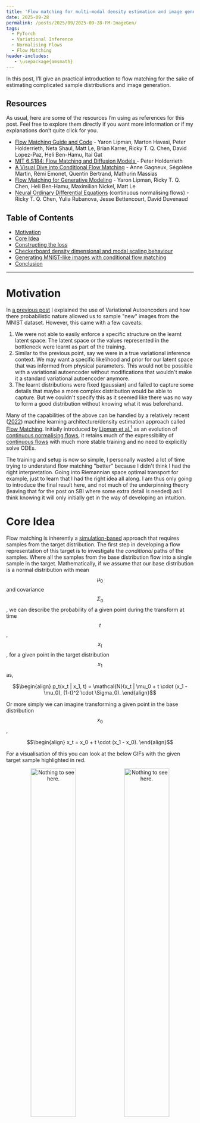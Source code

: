 ```yaml
---
title: 'Flow matching for multi-modal density estimation and image generation'
date: 2025-09-28
permalink: /posts/2025/09/2025-09-28-FM-ImageGen/
tags:
  - PyTorch
  - Variational Inference
  - Normalising Flows
  - Flow Matching
header-includes:
   - \usepackage{amsmath}
---
```



In this post, I’ll give an practical introduction to flow matching for the sake of estimating complicated sample distributions and image generation.


## Resources

As usual, here are some of the resources I’m using as references for this post. Feel free to explore them directly if you want more information or if my explanations don’t quite click for you.

- [Flow Matching Guide and Code](https://arxiv.org/abs/2412.06264) - Yaron Lipman, Marton Havasi, Peter Holderrieth, Neta Shaul, Matt Le, Brian Karrer, Ricky T. Q. Chen, David Lopez-Paz, Heli Ben-Hamu, Itai Gat
- [MIT 6.S184: Flow Matching and Diffusion Models ](https://www.youtube.com/watch?v=GCoP2w-Cqtg&list=PL57nT7tSGAAUDnli1LhTOoCxlEPGS19vH) - Peter Holderrieth
- [A Visual Dive into Conditional Flow Matching](https://dl.heeere.com/conditional-flow-matching/blog/conditional-flow-matching/) - Anne Gagneux, Ségolène Martin, Rémi Emonet, Quentin Bertrand, Mathurin Massias
- [Flow Matching for Generative Modeling](https://arxiv.org/abs/2210.02747) - Yaron Lipman, Ricky T. Q. Chen, Heli Ben-Hamu, Maximilian Nickel, Matt Le
- [Neural Ordinary Differential Equations](https://arxiv.org/abs/1806.07366) (continuous normalising flows) - Ricky T. Q. Chen, Yulia Rubanova, Jesse Bettencourt, David Duvenaud

## Table of Contents

- [Motivation](#motivationtraditional-autoencoders)
- [Core Idea](#core-idea)
- [Constructing the loss](#construction-of-the-conditional-flow-matching-loss)
- [Checkerboard density dimensional and modal scaling behaviour](#checkerboard-density-dimensional-and-modal-scaling-behaviour)
- [Generating MNIST-like images with conditional flow matching](#generating-mnist-like-images-conditional-flow-matching)
- [Conclusion](#conclusion)

---


# Motivation


In [a previous post](https://liamcpinchbeck.github.io/posts/2025/08/2025-09-08-VAEs/) I explained the use of Variational Autoencoders and how there probabilistic nature allowed us to sample "new" images from the MNIST dataset. However, this came with a few caveats:

1. We were not able to easily enforce a specific structure on the learnt latent space. The latent space or the values represented in the bottleneck were learnt as part of the training.
2. Similar to the previous point, say we were in a true variational inference context. We may want a specific likelihood and prior for our latent space that was informed from physical parameters. This would not be possible with a variational autoencoder without modifications that wouldn't make it a standard variational autoencoder anymore.
3. The learnt distributions were fixed (gaussian) and failed to capture some details that maybe a more complex distribution would be able to capture. But we couldn't specify this as it seemed like there was no way to form a good distribution without knowing what it was beforehand.

Many of the capabilities of the above can be handled by a relatively recent ([2022](https://arxiv.org/abs/2210.02747)) machine learning architecture/density estimation approach called [Flow Matching](https://arxiv.org/abs/2210.02747). Initially introduced by [Lipman et al.](https://arxiv.org/abs/2210.02747)[^FML] as an evolution of [continuous normalising flows](https://liamcpinchbeck.github.io/posts/2025/08/2025-08-07-ContNF/), it retains much of the expressibility of [continuous flows](https://liamcpinchbeck.github.io/posts/2025/08/2025-08-07-ContNF/) with much more stable training and no need to explicitly solve ODEs. 

The training and setup is now so simple, I personally wasted a lot of time trying to understand flow matching "better" because I didn't think I had the right interpretation. Going into Riemannian space optimal transport for example, just to learn that I had the right idea all along. I am thus only going to introduce the final result here, and not much of the underpinning theory (leaving that for the post on SBI where some extra detail _is_ needed) as I think knowing it will only initially get in the way of developing an intuition.

[^FML]: And recently there was a ___fantastic___ paper released by Meta (Facebook) that goes into much more detail than I will here while also starting from a lower bar of entry. HIGHLY HIGHLY HIGHLY recommend giving it a look [https://arxiv.org/abs/2412.06264](https://arxiv.org/abs/2412.06264).



# Core Idea

Flow matching is inherently a [simulation-based](https://simulation-based-inference.org/) approach that requires samples from the target distribution. The first step in developing a flow representation of this target is to investigate the _conditional_ paths of the samples. Where all the samples from the base distribution flow into a single sample in the target. Mathematically, if we assume that our base distribution is a normal distribution with mean $$\mu_0$$ and covariance $$\Sigma_0$$, we can describe the probability of a given point during the transform at time $$t$$, $$x_t$$, for a given point in the target distribution $$x_1$$ as,

$$\begin{align}
p_t(x_t | x_1, t) = \mathcal{N}(x_t | \mu_0 + t \cdot (x_1 - \mu_0), (1-t)^2 \cdot \Sigma_0).
\end{align}$$

Or more simply we can imagine transforming a given point in the base distribution $$x_0$$,


$$\begin{align}
x_t = x_0 + t \cdot (x_1 - x_0).
\end{align}$$


For a visualisation of this you can look at the below GIFs with the given target sample highlighted in red.


<div style="text-align: center;">
  <img 
      src="/files/BlogPostData/2025-09-fmfig/point_convergence_gifs/points_animation_0.gif" 
      alt="Nothing to see here." 
      title="Nothing to see here." 
      style="width: 49%; height: auto; border-radius: 8px;">
  <img 
      src="/files/BlogPostData/2025-09-fmfig/point_convergence_gifs/points_animation_100.gif" 
      alt="Nothing to see here." 
      title="Nothing to see here." 
      style="width: 49%; height: auto; border-radius: 8px;">
  <img 
      src="/files/BlogPostData/2025-09-fmfig/point_convergence_gifs/points_animation_300.gif" 
      alt="Nothing to see here." 
      title="Nothing to see here." 
      style="width: 49%; height: auto; border-radius: 8px;">
  <img 
      src="/files/BlogPostData/2025-09-fmfig/point_convergence_gifs/points_animation_400.gif" 
      alt="Nothing to see here." 
      title="Nothing to see here." 
      style="width: 49%; height: auto; border-radius: 8px;">
</div>


The probability path satisfied the conditions,

$$\begin{align}
p_t(x_t | x_1, t) =\begin{cases}
			\mathcal{N}(x_t | \mu_0, \Sigma_0), & \text{if }t\text{ = 0} \\
            \delta(x_t - x_1), & \text{if }t\text{ = 1}
		 \end{cases}
\end{align}$$

The underlying vector field $$u_t$$ that is driving this is then just[^rearrange],

[^rearrange]: You can rearrange this to just get $$x_1 - x_0$$ by plugging in the path above the equation.

$$\begin{align}
u_t(x_t | x_1, t) = \frac{x_1 - x_t}{1-t}
\end{align}$$

This just means that all the points are following straight lines more simply given via the transform equation above.

<div style="text-align: center;">
  <img 
      src="/files/BlogPostData/2025-09-fmfig/point_convergence_w_dynamic_vec_field_gifs/points_animation_0.gif" 
      alt="Nothing to see here." 
      title="Nothing to see here." 
      style="width: 49%; height: auto; border-radius: 0px;">
  <img 
      src="/files/BlogPostData/2025-09-fmfig/point_convergence_w_dynamic_vec_field_gifs/points_animation_100.gif" 
      alt="Nothing to see here." 
      title="Nothing to see here." 
      style="width: 49%; height: auto; border-radius: 0px;">
</div>
 
<div style="text-align: center; margin-top: 16px">
  <img 
      src="/files/BlogPostData/2025-09-fmfig/point_convergence_w_dynamic_vec_field_gifs/points_animation_300.gif" 
      alt="Nothing to see here." 
      title="Nothing to see here." 
      style="width: 49%; height: auto; border-radius: 0px;">
  <img 
      src="/files/BlogPostData/2025-09-fmfig/point_convergence_w_dynamic_vec_field_gifs/points_animation_400.gif" 
      alt="Nothing to see here." 
      title="Nothing to see here." 
      style="width: 49%; height: auto; border-radius: 0px;">
</div>

If we directly look at the vector field, not just individual trajectories, you can see that everywhere is just pointing towards the target distribution sample.


<div style="text-align: center;">
  <img 
      src="/files/BlogPostData/2025-09-fmfig/point_convergence_w_vec_field_gifs/points_animation_0.gif" 
      alt="Nothing to see here." 
      title="Nothing to see here." 
      style="width: 49%; height: auto; border-radius: 0px;">
  <img 
      src="/files/BlogPostData/2025-09-fmfig/point_convergence_w_vec_field_gifs/points_animation_100.gif" 
      alt="Nothing to see here." 
      title="Nothing to see here." 
      style="width: 49%; height: auto; border-radius: 0px;">
</div>
 
<div style="text-align: center; margin-top: 16px; margin-bottom: 16px">
  <img 
      src="/files/BlogPostData/2025-09-fmfig/point_convergence_w_vec_field_gifs/points_animation_300.gif" 
      alt="Nothing to see here." 
      title="Nothing to see here." 
      style="width: 49%; height: auto; border-radius: 0px;">
  <img 
      src="/files/BlogPostData/2025-09-fmfig/point_convergence_w_vec_field_gifs/points_animation_400.gif" 
      alt="Nothing to see here." 
      title="Nothing to see here." 
      style="width: 49%; height: auto; border-radius: 0px;">
</div>


This doesn't take into account the samples from the base distribution? The vector field we want is of course $$u_t(x_t)$$, not conditioned with respect to a specific target sample. We can take out this dependence by marginalising it out with respect to the probability path we defined above,

$$\begin{align}
u_t(x_t ; t) &= \int dx_1 u_t(x_t ; t, x_1) p(x_1 | x_t) \\
&= \int dx_1 u_t(x_t ; t, x_1) \frac{p(x_t | x_1)p(x_1)}{p(x_t)} \\
\end{align}$$

Which we can estimate with a couple rounds of monte carlo integration,

$$\begin{align}
u_t(x_t ; t) &= \int dx_1 u_t(x_t ; t, x_1) \frac{p(x_t | x_1)p(x_1)}{p(x_t)} \\
&\approx \frac{1}{N_i} \sum_s^{N_i} u_t(x_t ; t, x_1) \frac{p(x_t | x_1^i)}{p(x_t)}, \\
\end{align}$$

and with the same set of samples from the target distribution,

$$\begin{align}
p(x_t) &= \int dx_1 p(x_t | x_1)p(x_1) \\
&\approx \frac{1}{N_i} \sum_i^{N_i} p(x_t | x_1^i).
\end{align}$$

This gives us the following estimates for the vector field that transforms our base distribution to our target distribution.


<div style="text-align: center; margin-top: 16px">
  <img 
      src="/files/BlogPostData/2025-09-fmfig/simple_mapping_GIFs/real_dynamic_vector_field_no_samples.gif" 
      alt="Nothing to see here." 
      title="Nothing to see here." 
      style="width: 99%; height: auto; border-radius: 0px;">
</div>

<div style="text-align: center; margin-top: 8px">
  <img 
      src="/files/BlogPostData/2025-09-fmfig/simple_mapping_GIFs/real_dynamic_vector_field_no_field.gif" 
      alt="Nothing to see here." 
      title="Nothing to see here." 
      style="width: 99%; height: auto; border-radius: 0px;">
</div>

<div style="text-align: center; margin-top: 8px">
  <img 
      src="/files/BlogPostData/2025-09-fmfig/simple_mapping_GIFs/real_dynamic_vector_field.gif" 
      alt="Nothing to see here." 
      title="Nothing to see here." 
      style="width: 99%; height: auto; border-radius: 0px; margin-bottom: 16px">
</div>


And we can look at how the vector field is directly acting on the points themselves[^cute].

[^cute]: I've shown this GIF to multiple people and they all say it's "cute". I agree. But like why??

<div style="text-align: center; margin-top: 8px">
  <img 
      src="/files/BlogPostData/2025-09-fmfig/simple_mapping_GIFs/real_dynamic_vector_field_follow.gif" 
      alt="Nothing to see here." 
      title="Nothing to see here." 
      style="width: 99%; height: auto; border-radius: 0px; margin-bottom: 16px">
</div>

But mathematically the points on the left aren't even in the same space as the right (the space of $$x_0$$ is not the same as $$x_1$$ i.e. $$x_0 \neq x_1$$). Although they look that way, because of the way that I've put them in the gifs. What we're actually doing under the hood is transforming the space itself. The closest analogy I can come up with is that for whatever reason, we are interested in how a surfer is riding a wave (the samples), that were originally standing on a surfboard (space being transformed), and the wave (vector field) is pushing the board (space the samples inhabit) not exactly the surfer (samples)[^surfer]. And the surfer (samples) are in the exact same position relative to the board (base distribution sample space).

[^surfer]: You can tell that I'm a surfer dude...(sarcasm)

So, we can also look at how the samples actually just inhabit the space deforming, not exactly samples moving through a static space. As more correctly shown below.

<div style="text-align: center; margin-top: 8px">
  <img 
      src="/files/BlogPostData/2025-09-fmfig/simple_mapping_GIFs/real_dynamic_vector_field_grid.gif" 
      alt="Nothing to see here." 
      title="Nothing to see here." 
      style="width: 99%; height: auto; border-radius: 0px; margin-bottom: 16px">
  <img 
      src="/files/BlogPostData/2025-09-fmfig/simple_mapping_GIFs/real_dynamic_vector_field_grid_fine.gif" 
      alt="Nothing to see here." 
      title="Nothing to see here." 
      style="width: 99%; height: auto; border-radius: 0px; margin-bottom: 16px">
  <img 
      src="/files/BlogPostData/2025-09-fmfig/simple_mapping_GIFs/real_dynamic_vector_field_grid_with_samples.gif" 
      alt="Nothing to see here." 
      title="Nothing to see here." 
      style="width: 99%; height: auto; border-radius: 0px; margin-bottom: 16px">
</div>

But this approach would not be feasible for large dimensions or really pathologically shaped distributions. So instead, we try to represent the vector field with a neural network. And boom, that's flow matching.

Here's one I prepared earlier for the above example.

<div style="text-align: center; margin-top: 16px">
  <img 
      src="/files/BlogPostData/2025-09-fmfig/simple_mapping_GIFs/simple_mapping.gif" 
      alt="Nothing to see here." 
      title="Nothing to see here." 
      style="width: 99%; height: auto; border-radius: 0px;">
</div>

However, if we want to avoid the monte carlo estimation, then how do we tell the network how to improve, i.e. what should we make the loss?

# Construction of the conditional flow matching loss

What we would want to do is called the _flow matching loss_. We sample in time, the base distribution samples and the target distribution samples, and minimise the difference between our approximated vector field $$v_t^\varphi$$ and the exact vector field $$u_t$$.

$$\begin{align}
L_{FM}(\varphi) = \mathbb{E}_{t, X_t}||v(x_t; t, \varphi) - u_t(x_t;t)||^2
\end{align}$$


Where the double bars and square denote the 2-norm. But this requires that we have $$u_t$$, which kind of defeats the point of making an approximate version...

And now instead of going through the full derivation[^fmgac] I'm just going to motivate what will essentially be an Ansatz. The following is called the conditional flow matching loss.

[^fmgac]: Again, I recommend Meta's paper on the topic [https://arxiv.org/abs/2412.06264](https://arxiv.org/abs/2412.06264) if you want something more in-depth.

$$\begin{align}
L_{CFM}(\varphi) = \mathbb{E}_{t, X_t, X_1}\vert\vert v(x_t; t, \varphi) - u_t(x_t|x_1;t)\vert\vert^2
\end{align}$$

We can then simplify this by plugging in our version of $$u_t(x_t\vert x_1;t)$$,

$$\begin{align}
L_{CFM}(\varphi) &= \mathbb{E}_{t, X_t, X_1}||v(x_t; t, \varphi) - u_t(x_t|x_1;t)||^2 \\
&= \mathbb{E}_{t, X_t, X_1}||v(x_t; t, \varphi) - \frac{x_1-x_t}{1-t}||^2 \\
&= \mathbb{E}_{t, X_0, X_1}||v(x_t; t, \varphi) - \frac{x_1-(x_0 + t(x_1-x_0))}{1-t}||^2 \\
&= \mathbb{E}_{t, X_0, X_1}||v(x_t; t, \varphi) - \frac{(1-t)x_1 - (1-t)x_0}{1-t}||^2 \\
&= \mathbb{E}_{t, X_0, X_1}||v(x_t; t, \varphi) - (x_1 - x_0)||^2.
\end{align}$$

For the above this comes from the fact that if we have a given $$x_0$$ and a given $$x_1$$ then the vector field between them should literally just be the vector from one to the other $$u = x_1 - x_0$$. We'll stick to the original for ease-of-derivations.


It turns out the gradient of $$L_{FM}$$ and $$L_{CFM}$$ with respect to $$\varphi$$ are the same. Which if so, means that they are effectively the same thing, at least to us. During training we use the gradients, not strictly the value of the loss. 

We can show that the two gradients are the same by a little algebraic magic with the conditional flow matching loss.

First I'll just again note that the average of the vector field with respect to $$p_t(x_t\vert x_1)$$ would theoretically give us the exact transformation vector field.

$$\begin{align}
u_t(x_t;t) = \mathbb{E}_{X_1}\left[u_t(x|x_1;t) \right]
\end{align}$$

We can expand the squared norm using some the inner product identity.  

$$\begin{align}
|| A -B ||^2 &= || A -C + C- B ||^2 \\
&= \langle (A - C) + (C - B), (A - C) + (C - B) \rangle \\
&= || A - C ||^2  + 2 \langle A - C, C - B\rangle + || C - B ||^2 \\
\end{align}$$

And a little thing with expectations over inner products where $$C$$ is not a function of $$A$$.

$$\begin{align}
\mathbb{E}_{A} \langle C, f(A) \rangle &= \mathbb{E}_{A} \sum_i C_i \cdot (f(A))_i \\
&=  \sum_i C_i \cdot \mathbb{E}_{A}(f(A))_i \\
&=  \langle C,  \mathbb{E}_{A}(f(A))\rangle \\
\end{align}$$


Using these, we can expand the conditional flow matching loss.


$$\begin{align}
L_{CFM}(\varphi) = \mathbb{E}&_{t, X_t, X_1}||v(x_t; t, \varphi) - u_t(x_t|x_1;t)||^2 \\
= \mathbb{E}&_{t, X_t, X_1}||v(x_t; t, \varphi) -u_t(x_t;t) + u_t(x_t;t)- u_t(x|x_1;t)||^2 \\
= \mathbb{E}&_{t, X_t, X_1} \left[ v(x_t; t, \varphi) -u_t(x_t;t)||^2 \right. \\
&\left. + 2 \langle v(x_t; t, \varphi) -u_t(x_t;t), u_t(x_t;t)- u_t(x|x_1;t)\rangle \right. \\
&\left. + ||u_t(x_t;t)- u_t(x_t|x_1;t)^2 \right] \\
= \mathbb{E}&_{t, X_t, X_1}\left[||v(x_t; t, \varphi) -u_t(x_t;t)||^2\right] \\
&\;\; + 2\mathbb{E}_{t, X_t, X_1}\left[\langle v(x_t; t, \varphi) -u_t(x_t;t), u_t(x_t;t)- u_t(x_t|x_1;t)\rangle\right] \\
&\;\; + \mathbb{E}_{t, X_t, X_1}\left[||u_t(x_t;t)- u_t(x_t|x_1;t)||^2\right] \\
= L&_{FM}(\varphi)\\
&\;\; + 2\mathbb{E}_{t, X_t}\left[\langle v(x_t; t, \varphi) -u_t(x_t;t), u_t(x_t;t)- \mathbb{E}_{X_1|X_t}u_t(x_t|x_1;t)\rangle\right] \\
&\;\; + \mathbb{E}_{t, X_t, X_1}\left[||u_t(x_t;t)- u_t(x_t|x_1;t)||^2\right] \\
= L&_{FM}(\varphi)+ \mathbb{E}_{t, X_t, X_1}\left[||u_t(x_t;t)- u_t(x_t|x_1;t)||^2\right] \\
\end{align}$$

And the second term here doesn't depend on $$\varphi$$ so $$\nabla_\varphi L_{CFM}(\varphi) =\nabla_\varphi L_{FM}(\varphi)$$.



# Checkerboard density: Dimensionality and modal scaling behaviour

Now let's look at a full example. Let's say that for whatever reason we want to create a flow representation of the following sample distribution.

<div style="text-align: center;">
  <img 
      src="/files/BlogPostData/2025-09-fmfig/checkerboard/CheckerBoard_Samples_8x8.png" 
      alt="Nothing to see here." 
      title="Nothing to see here." 
      style="width: 79%; height: auto; border-radius: 8px;">
</div>

With typical approaches, they would not have great time. As the distribution is extremely multi-modal. But to a flow matching model, this is pretty simple. The actual object that we are modelling is the vector field transporting the samples, which is just a function that we need to approximate with inputs and outputs. So, we can throw a pretty standard MLP network in as our approximate vector field.


```python
from torch import nn
import torch

class Block(nn.Module):
    def __init__(self, channels=512):
        super().__init__()
        self.ff = nn.Linear(channels, channels)
        self.act = nn.ReLU()

    def forward(self, x):
        return self.act(self.ff(x))

class FlowMLP(nn.Module):
    def __init__(self, channels_data=2, layers=5, channels=512):
        super().__init__()

        self.in_projection = nn.Linear(channels_data, channels)

        concat_dim = channels + channels
        self.concat_projection = nn.Linear(concat_dim, channels)

        self.blocks = nn.Sequential(*[
            CondBlock(channels) for _ in range(layers)
        ])
        self.out_projection = nn.Linear(channels, channels_data)

        self.t_mlp = nn.Sequential(
            nn.Linear(1, 128),
            nn.ReLU(),
            nn.Linear(128, channels)
        )


    def forward(self, x, t):

        x = self.in_projection(x)
        t = t.unsqueeze(-1)  
        t = self.t_mlp(t) # Learn an embedded depency on t

        # Concatenate and project
        h = torch.cat([x, t], dim=-1)
        h = self.concat_projection(h)

        # Pass through MLP
        h = self.blocks(h)
        h = self.out_projection(h)
        return h
```


Our training loop is then just implementing the loss that we have above for `checkerboard_samples`.

```python
from tqdm.notebook import tqdm, trange

training_steps = 2_000

optim = torch.optim.AdamW(model.parameters(), lr=1e-3)
batch_size = 256
pbar = trange(training_steps)
losses = []
for i in pbar:
    # Selecting random batches of our target distribution to lower 
        # the computational cost
    x1 = checkerboard_samples[torch.randint(data.size(0), (batch_size,))]

    # Sampling the same number samples from the base distribution 
    x0 = torch.randn_like(x1) 

    # Calculating x_1 - x_0
    target = x1 - x0

    # Sampling time
    t = torch.rand(x1.size(0))

    # Sample paths / generating X_t
    xt = (1 - t[:, None]) * x0 + t[:, None] * x1

    # Getting out v(x_t;t)
    pred = model(xt, t)  # also add t here

    # Implementing our loss
    loss = ((target - pred)**2).mean()
    loss.backward()
    optim.step()
    optim.zero_grad()
    if (i +1)% 100==0:
        pbar.set_postfix(loss=loss.item())
    losses.append(loss.item())
```

After training for a few thousand steps I get the following (plus a bonus).

<div style="text-align: center;">
  <img 
      src="/files/BlogPostData/2025-09-fmfig/checkerboard/checkerboard_8x8.gif" 
      alt="Nothing to see here." 
      title="Nothing to see here." 
      style="width: 49%; height: auto; border-radius: 8px;">
  <img 
      src="/files/BlogPostData/2025-09-fmfig/checkerboard/checkerboard_5x5.gif" 
      alt="Nothing to see here." 
      title="Nothing to see here." 
      style="width: 49%; height: auto; border-radius: 8px;">
</div>

Now it's not perfect, but that's just because I couldn't be bothered training for any longer. But it does allow us to now investigate how the training costs of this kind of approach scales for different aspects of this distribution. 

Due to the strict nature of the distribution, we can create a very clear training target of the fraction of samples inside the relevant squares. For my sanity, we'll say that we want the same level of quality as in the above GIFs. Meaning that the minimum fraction of samples contained with a given square compared to the fraction it should have was XX. 

For reference, this is how the samples look in 3D.

<div style="text-align: center;">
  <img 
      src="/files/BlogPostData/2025-09-fmfig/checkerboard/combined_checkerboard_full_3d.gif" 
      alt="Nothing to see here." 
      title="Nothing to see here." 
      style="width: 120%; height: auto; border-radius: 0px;">
</div>


*** Insert really cool figure showing how many more training steps it takes to go from 8 --> 72 modes ***

*** Insert really cool figure showing how many more training steps it takes to go from 2 --> 8 dimensions ***

*** Insert really cool figures showing how many more training steps it takes to go from 2 --> 8 dimensions as a function of the modes ***




# Generating MNIST-like images (conditional flow matching)

One of the main uses for Flow Matching is image generation. You train the flow on samples of pixel data, where each pixel is it's own dimension. If we want to train the flow to generate images of 3s then we simply need to give it images of 3s.

```python
from torchvision.datasets import MNIST
import torchvision.transforms as transforms
from torch.utils.data import DataLoader
from torch.utils.data import Subset

mps = False #torch.mps.is_available()

DEVICE = torch.device("mps" if mps else "cpu")
torch.set_default_device(DEVICE)
dataset_path = '~/datasets'
batch_size = 32

mnist_transform = transforms.Compose([
        transforms.ToTensor(),
])

kwargs = {'num_workers': 1, 'pin_memory': True} 
# Load datasets
train_dataset = MNIST(dataset_path, transform=mnist_transform, train=True, download=True)
test_dataset  = MNIST(dataset_path, transform=mnist_transform, train=False, download=True)

# Get indices of only "3"s
train_indices = [i for i, t in enumerate(train_dataset.targets) if t == 3]
test_indices  = [i for i, t in enumerate(test_dataset.targets) if t == 3]

# Create filtered datasets
train_dataset_3 = Subset(train_dataset, train_indices)
test_dataset_3  = Subset(test_dataset, test_indices)

# DataLoaders
train_loader_3 = DataLoader(train_dataset_3, batch_size=batch_size, shuffle=True, drop_last=True)
test_loader_3  = DataLoader(test_dataset_3, batch_size=batch_size, shuffle=False, drop_last=True)
```

and then train in much the same way as we did before. Flattening out the image so we get 784-dimensional 'samples'.

```python
from tqdm.notebook import tqdm, trange


x_dim  = 784

model = FlowMLP(
    channels_data=x_dim, 
    layers=8, 
    channels=128)


optimizer = torch.optim.AdamW(model.parameters(), lr=1e-3)

epochs = 1000

tbar = trange(epochs)
losses = []
for epoch in tbar:
    overall_loss = 0
    for batch_idx, (x, _) in enumerate(train_loader_3):

        x1 = x.view(batch_size, x_dim)
        x1 = x1.to(DEVICE)

        x0 = torch.randn_like(x1)

        t = torch.rand(x1.size(0))

        target = (x1 - x0)

        xt = (1 - t[:, None]) * x0 + t[:, None] * x1

        pred = model(xt, t)  # also add t here

        loss = ((target - pred)**2).mean()
        
        overall_loss += loss.item()

        loss.backward()
        optimizer.step()
        optimizer.zero_grad()

    losses.append(overall_loss/ (batch_idx*batch_size))
    tbar.set_postfix({"Epoch Loss": overall_loss / (batch_idx*batch_size)})
```

This allows us to generate just images of threes. 


<div style="text-align: center;">
  <img 
      src="/files/BlogPostData/2025-09-fmfig/mnist/three_flow.gif" 
      alt="Nothing to see here." 
      title="Nothing to see here." 
      style="width: 80%; height: auto; border-radius: 0px;">
</div>

This is a little restrictive though. What if we want to generate images of 4s? Well we'd have to re-run the above for every single number which is a little annoying. And this is just when we have 10 discrete variables. 

What if we want to make it more general? Well in that case we would have use [conditional flow matching](https://dl.heeere.com/conditional-flow-matching/blog/conditional-flow-matching/), where we add conditional variables into our representation. 

Much like conditional normalising flows (my post on the subject can be found [here](https://liamcpinchbeck.github.io/posts/2025/08/2025-08-10-CondNF/)) our above framework barely changes as the primary goal was to create a representation for the models in our target probability distribution. The labels of whether the numbers are 3s, 4s or etc are not these variables, and simply encode a dependency. 

Essentially, if the input is a 3, then we need to change the path that the samples take. i.e. we just need the vector field to have information about the label and that's it.

Hence, our flow matching network barely changes, we just add an extra embedding for the labels (using the variable y in the below code).

```python

class CondFlowMLP(nn.Module):
    def __init__(self, channels_data=2, layers=5, channels=512, num_classes=10, channels_y=512):
        super().__init__()
        # Projection layers
        self.in_projection = nn.Linear(channels_data, channels)

        self.label_emb = nn.Embedding(num_classes, channels_y)

        # Concatenation projection (data + t + y → hidden)
        concat_dim = channels + channels + channels_y
        self.concat_projection = nn.Linear(concat_dim, channels)

        # Backbone MLP
        self.blocks = nn.Sequential(*[
            Block(channels) for _ in range(layers)
        ])
        self.out_projection = nn.Linear(channels, channels_data)

        self.t_mlp = nn.Sequential(
            nn.Linear(1, 128),
            nn.ReLU(),
            nn.Linear(128, channels)
        )



    def forward(self, x, t, y):
        # Encode inputs
        x = self.in_projection(x)
        t = t.unsqueeze(-1)  # [batch, 1]
        t = self.t_mlp(t) # Learn an embedded depency on t
        y = self.label_emb(y)

        # Concatenate and project
        h = torch.cat([x, t, y], dim=-1)
        h = self.concat_projection(h)

        # Pass through MLP
        h = self.blocks(h)
        h = self.out_projection(h)
        return h
```

And the training just needs to feed the labels into the model. (If you want to do this yourself this took about 12 minutes on my machine.)


```python
from torchvision.datasets import MNIST
import torchvision.transforms as transforms
from torch.utils.data import DataLoader
from torch.utils.data import Subset

mps = False #torch.mps.is_available()

DEVICE = torch.device("mps" if mps else "cpu")
torch.set_default_device(DEVICE)
dataset_path = '~/datasets'
batch_size = 128

mnist_transform = transforms.Compose([
        transforms.ToTensor(),
])

kwargs = {'num_workers': 1, 'pin_memory': True} 
# Load datasets
train_dataset = MNIST(dataset_path, transform=mnist_transform, train=True, download=True)
test_dataset  = MNIST(dataset_path, transform=mnist_transform, train=False, download=True)

# DataLoaders
train_loader_general = DataLoader(train_dataset, batch_size=batch_size, shuffle=True, drop_last=True)
test_loader_general  = DataLoader(test_dataset, batch_size=batch_size, shuffle=False, drop_last=True)

from tqdm.notebook import tqdm, trange


x_dim  = 784

model = CondFlowMLP(
    channels_data=x_dim, 
    layers=8, 
    channels=128)


optimizer = torch.optim.AdamW(model.parameters(), lr=5e-4)

epochs = 200

tbar = trange(epochs)
losses = []
for epoch in tbar:
    overall_loss = 0
    for batch_idx, (x, label) in enumerate(train_loader_general):

        x1 = x.view(batch_size, x_dim)
        x1 = x1.to(DEVICE)

        x0 = torch.randn_like(x1)

        t = torch.rand(x1.size(0))

        target = (x1 - x0)

        xt = (1 - t[:, None]) * x0 + t[:, None] * x1

        pred = model(xt, t, label)  # also add t here

        loss = ((target - pred)**2).mean()
        
        overall_loss += loss.item()

        loss.backward()
        optimizer.step()
        optimizer.zero_grad()

    losses.append(overall_loss/ (batch_idx*batch_size))
    tbar.set_postfix({"Epoch Loss": overall_loss / (batch_idx*batch_size)})
```


Now we can make arbitrary GIFs for whatever numbers we want. The below use the same network, I just feed in the relevant number.


<div style="text-align: center;">
  <img 
      src="/files/BlogPostData/2025-09-fmfig/mnist/four_flow.gif" 
      alt="Nothing to see here." 
      title="Nothing to see here." 
      style="width: 49%; height: auto; border-radius: 0px;">
  <img 
      src="/files/BlogPostData/2025-09-fmfig/mnist/five_flow.gif" 
      alt="Nothing to see here." 
      title="Nothing to see here." 
      style="width: 49%; height: auto; border-radius: 0px;">
</div>


I have to take quite a large average of my values to get these images, which may or may not be related to the reason that DDPM models add extra noise during their training so that they don't condense onto only a small portion of the overall distribution. But I'm going to leave that for an eventual post on DDPM. If you're wondering what I'm talking about head on over to [Welch Labs video](https://youtu.be/iv-5mZ_9CPY?list=PLZHQObOWTQDNU6R1_67000Dx_ZCJB-3pi) on the topic.

# Conclusion

Hope you learnt a little about flow matching! One thing that I left out is that you can get functional representations for the target distribution with this approach, it just requires a little extra work. I'll go through that in a dedicated post on the SBI method "Flow Matching for Posterior Estimation" otherwise known as FMPE.



